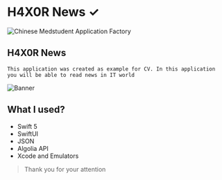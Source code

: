 # H4X0R News ✓

![Chinese Medstudent Application Factory](https://github.com/chinesemedstudent/Images-and-Gifs-for-readme/blob/master/HakerNews.png)


## H4X0R News

    This application was created as example for CV. In this application you will be able to read news in IT world

![Banner](https://github.com/chinesemedstudent/Images-and-Gifs-for-readme/blob/master/HKNW.gif)

## What I used?

- Swift 5
- SwiftUI
- JSON
- Algolia API
- Xcode and Emulators

>Thank you for your attention


